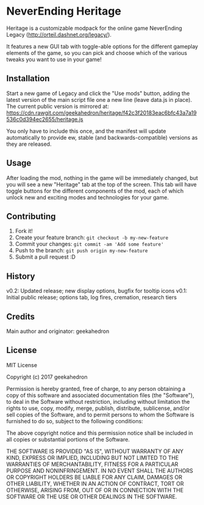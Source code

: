 # NeverEnding Heritage

Heritage is a customizable modpack for the online game NeverEnding Legacy (http://orteil.dashnet.org/legacy/).

It features a new GUI tab with toggle-able options for the different gameplay elements of the game, so you can pick and choose which of the various tweaks you want to use in your game!

## Installation

Start a new game of Legacy and click the "Use mods" button, adding the latest version of the main script file one a new line (leave data.js in place).
The current public version is mirrored at: https://cdn.rawgit.com/geekahedron/heritage/f42c3f20183eac6bfc43a7a19536c0d394ec2655/heritage.js

You only have to include this once, and the manifest will update automatically to provide ew, stable (and backwards-compatible) versions as they are released.

## Usage

After loading the mod, nothing in the game will be immediately changed, but you will see a new "Heritage" tab at the top of the screen.
This tab will have toggle buttons for the different components of the mod, each of which unlock new and exciting modes and technologies for your game.

## Contributing

1. Fork it!
2. Create your feature branch: `git checkout -b my-new-feature`
3. Commit your changes: `git commit -am 'Add some feature'`
4. Push to the branch: `git push origin my-new-feature`
5. Submit a pull request :D

## History

v0.2: Updated release; new display options, bugfix for tooltip icons
v0.1: Initial public release; options tab, log fires, cremation, research tiers

## Credits

Main author and originator: geekahedron

## License

MIT License

Copyright (c) 2017 geekahedron

Permission is hereby granted, free of charge, to any person obtaining a copy
of this software and associated documentation files (the "Software"), to deal
in the Software without restriction, including without limitation the rights
to use, copy, modify, merge, publish, distribute, sublicense, and/or sell
copies of the Software, and to permit persons to whom the Software is
furnished to do so, subject to the following conditions:

The above copyright notice and this permission notice shall be included in all
copies or substantial portions of the Software.

THE SOFTWARE IS PROVIDED "AS IS", WITHOUT WARRANTY OF ANY KIND, EXPRESS OR
IMPLIED, INCLUDING BUT NOT LIMITED TO THE WARRANTIES OF MERCHANTABILITY,
FITNESS FOR A PARTICULAR PURPOSE AND NONINFRINGEMENT. IN NO EVENT SHALL THE
AUTHORS OR COPYRIGHT HOLDERS BE LIABLE FOR ANY CLAIM, DAMAGES OR OTHER
LIABILITY, WHETHER IN AN ACTION OF CONTRACT, TORT OR OTHERWISE, ARISING FROM,
OUT OF OR IN CONNECTION WITH THE SOFTWARE OR THE USE OR OTHER DEALINGS IN THE
SOFTWARE.